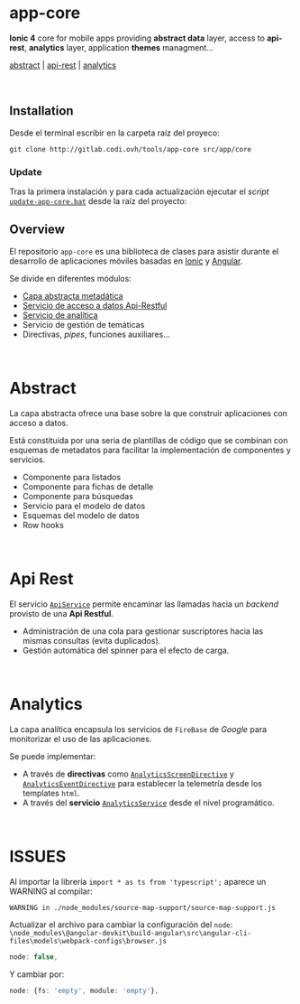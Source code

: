 # app-core

**Ionic 4** core for mobile apps providing **abstract data** layer, access to **api-rest**, **analytics** layer, application **themes** managment...

[abstract](#abstract) | [api-rest](#api-rest) | [analytics](#analytics)


<br />

## Installation

Desde el terminal escribir en la carpeta raíz del proyeco:
```
git clone http://gitlab.codi.ovh/tools/app-core src/app/core
```

### Update

Tras la primera instalación y para cada actualización ejecutar el _script_ [`update-app-core.bat`](http://gitlab.codi.ovh/tools/app-core/blob/master/update-app-core.bat) desde la raíz del proyecto:


## Overview

El repositorio `app-core` es una biblioteca de clases para asistir durante el desarrollo de aplicaciones móviles basadas en [Ionic](https://ionicframework.com/docs) y [Angular](https://angular.io/docs).

Se divide en diferentes módulos:

- [Capa abstracta metadática](#abstract)
- [Servicio de acceso a datos Api-Restful](#api-rest)
- [Servicio de analítica](#analytics)
- Servicio de gestión de temáticas
- Directivas, _pipes_, funciones auxiliares...

<br />

# Abstract

La capa abstracta ofrece una base sobre la que construir aplicaciones con acceso a datos.

Está constituida por una seria de plantillas de código que se combinan con esquemas de metadatos para facilitar la implementación de componentes y servicios.

- Componente para listados
- Componente para fichas de detalle
- Componente para búsquedas
- Servicio para el modelo de datos
- Esquemas del modelo de datos
- Row hooks

<br />

# Api Rest

El servicio [`ApiService`](http://gitlab.codi.ovh/tools/app-core/blob/master/api/api.service.ts) permite encaminar las llamadas hacia un _backend_ provisto de una **Api Restful**.

- Administración de una cola para gestionar suscriptores hacia las mismas consultas (evita duplicados).
- Gestión automática del spinner para el efecto de carga.

<br />

# Analytics

La capa analítica encapsula los servicios de `FireBase` de _Google_ para monitorizar el uso de las aplicaciones.

Se puede implementar:

- A través de **directivas** como [`AnalyticsScreenDirective`](http://gitlab.codi.ovh/tools/app-core/blob/master/analytics/analytics.directive.ts) y [`AnalyticsEventDirective`](http://gitlab.codi.ovh/tools/app-core/blob/master/analytics/analytics.directive.ts) para establecer la telemetría desde los templates `html`.
- A través del **servicio** [`AnalyticsService`](http://gitlab.codi.ovh/tools/app-core/blob/master/analytics/analytics.service.ts) desde el nivel programático.


<br />

# ISSUES

Al importar la librería `import * as ts from 'typescript';` aparece un WARNING al compilar:
```bash
WARNING in ./node_modules/source-map-support/source-map-support.js
```

Actualizar el archivo para cambiar la configuración del `node`:
`\node_modules\@angular-devkit\build-angular\src\angular-cli-files\models\webpack-configs\browser.js`
```typescript
node: false,
```

Y cambiar por:
```typescript
node: {fs: 'empty', module: 'empty'},
```

